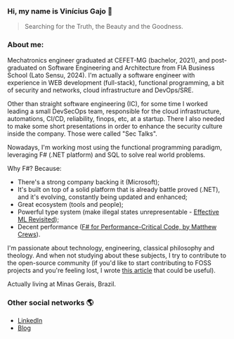 ### Hi, my name is Vinícius Gajo 👋

> Searching for the Truth, the Beauty and the Goodness.

### About me:

Mechatronics engineer graduated at CEFET-MG (bachelor, 2021), and post-graduated
on Software Engineering and Architecture from FIA Business School (Lato Sensu,
2024). I'm actually a software engineer with experience in WEB development
(full-stack), functional programming, a bit of security and networks, cloud
infrastructure and DevOps/SRE.

Other than straight software engineering (IC), for some time I worked leading a
small DevSecOps team, responsible for the cloud infrastructure, automations,
CI/CD, reliability, finops, etc, at a startup. There I also needed to make some
short presentations in order to enhance the security culture inside the
company. Those were called "Sec Talks".

Nowadays, I'm working most using the functional programming paradigm, leveraging
F# (.NET platform) and SQL to solve real world problems.

Why F#? Because:

* There's a strong company backing it (Microsoft); 
* It's built on top of a solid platform that is already battle proved (.NET), and it's evolving, constantly being updated and enhanced;
* Great ecosystem (tools and people);
* Powerful type system (make illegal states unrepresentable - [Effective ML Revisited](https://blog.janestreet.com/effective-ml-revisited/));
* Decent performance ([F# for Performance-Critical Code, by Matthew Crews](https://www.youtube.com/watch?v=NZ5Lwzrdoe8&ab_channel=JetBrains)).

I'm passionate about technology, engineering, classical philosophy and
theology. And when not studying about these subjects, I try to contribute to the
open-source community (if you'd like to start contributing to FOSS projects and
you're feeling lost, I wrote [this article](https://gaio.dev/posts/2022-09-18-foss-contributions) that could be
useful).

Actually living at Minas Gerais, Brazil.

### Other social networks :earth_americas:

* [LinkedIn](https://www.linkedin.com/in/vinicius-gajo/)
* [Blog](https://gaio.dev/)
